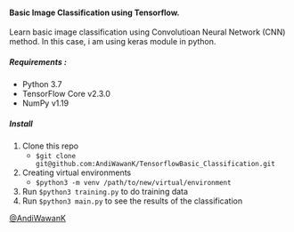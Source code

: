 #### Basic Image Classification using Tensorflow.

Learn basic image classification using Convolutioan Neural Network (CNN) method.
In this case, i am using keras module in python.

##### Requirements :
- Python 3.7
- TensorFlow Core v2.3.0
- NumPy v1.19

##### Install
1. Clone this repo
    - ```$git clone git@github.com:AndiWawanK/TensorflowBasic_Classification.git```
2. Creating virtual environments
    - ```$python3 -m venv /path/to/new/virtual/environment``` 
3. Run ```$python3 training.py``` to do training data
3. Run ```$python3 main.py``` to see the results of the classification



[@AndiWawanK](https://github.com/AndiWawanK)
